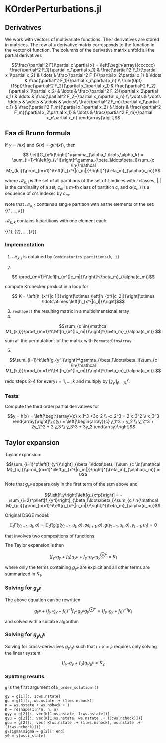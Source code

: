 # KOrderPerturbations.jl

## Derivatives

We work with vectors of multivariate functions. Their derivatives are
stored in matrices. The row of a derivative matrix corresponds to the
function in the vector of function. The columns of the derivative
matrix unfold all the partial derivatives

```math
\frac{\partial^2 F}{\partial x \partial x} = \left[\begin{array}{cccccc}
\frac{\partial^2 F_1}{\partial x_1\partial x_1} & \frac{\partial^2 F_1}{\partial x_1\partial x_2} & \ldots & \frac{\partial^2 F_1}{\partial x_2\partial x_1} & \ldots & \frac{\partial^2 F_1}{\partial x_n\partial x_n} \\
\rule{0pt}{15pt}\frac{\partial^2 F_2}{\partial x_1\partial x_1} & \frac{\partial^2 F_2}{\partial x_1\partial x_2} & \ldots & \frac{\partial^2 F_2}{\partial x_2\partial x_1} & \ldots & \frac{\partial^2 F_2}{\partial x_n\partial x_n} \\
\vdots & \vdots \ddots & \vdots & \ddots & \vdots\\
\frac{\partial^2 F_m}{\partial x_1\partial x_1} & \frac{\partial^2 F_m}{\partial x_1\partial x_2} & \ldots & \frac{\partial^2 F_m}{\partial x_2\partial x_1} & \ldots & \frac{\partial^2 F_m}{\partial x_n\partial x_n}
\end{array}\right]
```

## Faa di Bruno formula

If
$y = h(x)$ and $G(x) = g(h(x))$, then

```math
  \left[G_{x^k}\right]^\gamma_{\alpha_1,\ldots,\alpha_k} = 
\sum_{i=1}^k\left[g_{y^i}\right]^\gamma_{\beta_1\ldots\beta_i}\sum_{c \in{\mathcal
M}_{k,i}}\prod_{m=1}^i\left[h_{x^{|c_m|}}\right]^{\beta_m}_{\alpha(c_m)}
```

where ${\mathcal M}_{k,i}$ is the set of all partitions of the set of $k$
indices with $i$ classes, $|.|$ is the cardinality of a set, $c_m$ is $m$-th class of partition $c$, and ${\mathbb \alpha}(c_m)$ is a sequence of $\alpha$'s indexed by $c_m$. 

Note that ${\mathcal M}_{k,1}$ contains a single partition with all the
elements of the set: $\{\{1,\ldots,k\}\}$. 

${\mathcal M}_{k,k}$ contains $k$ partitions with one element each:  

$\{\{1\},\{2\}, \ldots, \{k\}\}$.

### Implementation

####

1. ${\mathcal M}_{k,i}$ is obtained by ``Combinatorics.partitions(k,
   i)``
   
2. 
```math
 \prod_{m=1}^i\left[h_{x^{|c_m|}}\right]^{\beta_m}_{\alpha(c_m)}
 ```
   compute Kronecker product in a loop for

```math
   K = \left[h_{x^{|c_1|}}\right]\otimes \left[h_{x^{|c_2|}}\right]\otimes
  \ldots\otimes \left[h_{x^{|c_i|}}\right]$
  ```
3. ``reshape()`` the resulting matrix in a multidimensional array
4. 
```math
\sum_{c \in{\mathcal
M}_{k,i}}\prod_{m=1}^i\left[h_{x^{|c_m|}}\right]^{\beta_m}_{\alpha(c_m)}

```
sum all the permutations of the matrix with ``PermutedDimsArray``

5. 
```math
\sum_{i=1}^k\left[g_{y^i}\right]^\gamma_{\beta_1\ldots\beta_i}\sum_{c \in{\mathcal
M}_{k,i}}\prod_{m=1}^i\left[h_{x^{|c_m|}}\right]^{\beta_m}_{\alpha(c_m)}

```
redo steps 2-4 for every $i=1,\ldots, k$ and multiply by
$\left[g_{y^i}\right]^\gamma_{\beta_1\ldots\beta_i}$.

### Tests

Compute the third order partial derivatives for 
```math
y = h(x) = \left[\begin{array}{c} x_1^3 +3x_2 \\ -x_2^3 + 2 x_3^2 \\ x_3^3
\end{array}\right]\\
g(y) = \left[\begin{array}{c} y_1^3 + y_2 \\ y_2^3 + 2y_2^2 + 2 y_3 \\ y_3^3 + 3y_2
\end{array}\right]
```

## Taylor expansion 

Taylor expansion:
```math
\sum_{i=1}^p\left[f_{y^i}\right]_{\beta_1\ldots\beta_i}\sum_{c \in{\mathcal
M}_{p,i}}\prod_{m=1}^i\left[g_{x^{|c_m|}}\right]^{\beta_m}_{\alpha(c_m)}
= 0
```
Note that $g_{y^p}$ appears only in the first term of the sum above
and

```math
\left[f_y\right]\left[g_{x^p}\right] = -\sum_{i=2}^p\left[f_{y^i}\right]_{\beta_1\ldots\beta_i}\sum_{c \in{\mathcal
M}_{p,i}}\prod_{m=1}^i\left[g_{x^{|c_m|}}\right]^{\beta_m}_{\alpha(c_m)}
```

Original DSGE model:
```math
   \mathbb{E}_tF(y_{t-1}, u_t, \sigma) =  \mathbb{E}_tf\left(g\left(g\left(y_{t-1},u_t,\sigma\right),\sigma\epsilon_{t+1},\sigma\right),g\left(y_{t-1},u_t,\sigma\right),y_{t-1},u_t\right)=0
```
that involves two compositions of functions.

The Taylor expansion is then
```math
    (f_{y^+}g_y + f_0)g_{y^p} + f_{y^+}g_{y^p}g_y^{\otimes^p} = K_1
```
where only the terms containing $g_{y^p}$ are explicit and all other
terms are summarized in $K_1$.

### Solving for $g_{y^p}$

The above equation can be rewritten

```math
    g_{y^p} + (f_{y^+}g_y + f_0)^{-1}f_{y^+}g_{y^p}g_y^{\otimes^p} = (f_{y^+}g_y + f_0)^{-1}K_1
```

and solved with a suitable algorithm

### Solving for $g_{y^iu^k}$

Solving for cross-derivatives $g_{y^iu^k}$ such that $i+k=p$ requires
only solving the linear system

```math
   (f_{y^+}g_y + f_0)g_{y^iu^k} = K_2
```
### Splitting results
``g`` is the first argument of ``k_order_solution!()``
```
gy = g[1][:, 1:ws.nstate]
gu = g[1][:, ws.nstate .+ (1:ws.nshock)]
n = ws.nstate + ws.nshock + 1
K = reshape(1:n*n, n, n)
gyy = g[2][:, vec(K[1:ws.nstate, 1:ws.nstate])]
gyu = g[2][:, vec(K[1:ws.nstate, ws.nstate .+ (1:ws.nchock)])]
guu = g[2][:, vec( K[ws.nstate .+ (1:ws.nshock), ws.nstate .+ (1:ws.nchock)])]
g\sigma\sigma = g[2][:,end]
y0 = y[ws.i_state]
```


